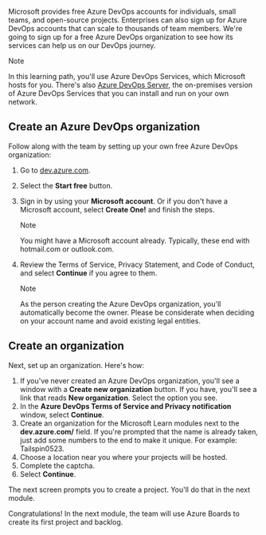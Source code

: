 Microsoft provides free Azure DevOps accounts for individuals, small teams, and open-source projects. Enterprises can also sign up for Azure DevOps accounts that can scale to thousands of team members. We're going to sign up for a free Azure DevOps organization to see how its services can help us on our DevOps journey.

> [!NOTE]
> In this learning path, you'll use Azure DevOps Services, which Microsoft hosts for you. There's also [Azure DevOps Server](https://azure.microsoft.com/products/devops/server/?azure-portal=true), the on-premises version of Azure DevOps Services that you can install and run on your own network.

## Create an Azure DevOps organization

Follow along with the team by setting up your own free Azure DevOps organization:

1. Go to [dev.azure.com](https://dev.azure.com?azure-portal=true).
1. Select the **Start free** button.
1. Sign in by using your **Microsoft account**. Or if you don't have a Microsoft account, select **Create One!** and finish the steps.

    > [!NOTE]
    > You might have a Microsoft account already. Typically, these end with hotmail.com or outlook.com.
1. Review the Terms of Service, Privacy Statement, and Code of Conduct, and select **Continue** if you agree to them.

    > [!NOTE]
    > As the person creating the Azure DevOps organization, you'll automatically become the owner. Please be considerate when deciding on your account name and avoid existing legal entities.

## Create an organization

Next, set up an organization. Here's how:

1. If you've never created an Azure DevOps organization, you'll see a window with a **Create new organization** button. If you have, you'll see a link that reads **New organization**. Select the option you see.
1. In the **Azure DevOps Terms of Service and Privacy notification** window, select **Continue**.
1. Create an organization for the Microsoft Learn modules next to the **dev.azure.com/** field. If you're prompted that the name is already taken, just add some numbers to the end to make it unique. For example: Tailspin0523.
1. Choose a location near you where your projects will be hosted.
1. Complete the captcha.
1. Select **Continue**.

The next screen prompts you to create a project. You'll do that in the next module.

Congratulations! In the next module, the team will use Azure Boards to create its first project and backlog.
